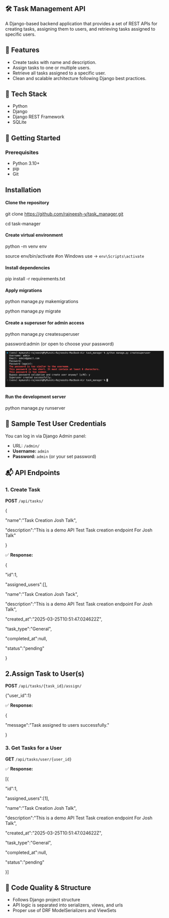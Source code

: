 ## **🛠️ Task Management API**

A Django-based backend application that provides a set of REST APIs for creating tasks, assigning them to users, and retrieving tasks assigned to specific users.

## **📌 Features**

* Create tasks with name and description.
* Assign tasks to one or multiple users.
* Retrieve all tasks assigned to a specific user.
* Clean and scalable architecture following Django best practices.

## 🧰 Tech Stack

* Python
* Django
* Django REST Framework
* SQLite

## 🚀 Getting Started

### Prerequisites

* Python 3.10+
* pip
* Git

## Installation

#### Clone the repository

git clone https://github.com/rajneesh-y/task_manager.git

cd task-manager

#### Create virtual environment

python -m venv env

source env/bin/activate  #on Windows use -> `env\Scripts\activate`

#### Install dependencies

pip install -r requirements.txt

#### Apply migrations

python manage.py makemigrations

python manage.py migrate

#### Create a superuser for admin access

python manage.py createsuperuser

password:admin (or open to choose your password)

![1742899855235](image/README/1742899855235.png)

#### Run the development server

python manage.py runserver

## 🧪 Sample Test User Credentials

You can log in via Django Admin panel:

* URL: `/admin/`
* **Username:** `admin`
* **Password:** `admin` (or your set password)

## 📬 API Endpoints

### 1. **Create Task**

**POST** `/api/tasks/`

{

"name":"Task Creation Josh Talk",

"description":"This is a demo API Test Task creation endpoint For Josh Talk"

}

✅ **Response:**

{

"id":1,

"assigned_users":[],

"name":"Task Creation Josh Tack",

"description":"This is a demo API Test Task creation endpoint For Josh Talk",

"created_at":"2025-03-25T10:51:47.024622Z",

"task_type":"General",

"completed_at":null,

"status":"pending"

}

## **2.Assign Task to User(s)**

**POST** `/api/tasks/{task_id}/assign/`

{"user_id":1}

✅ **Response:**

{

"message":"Task assigned to users successfully."

}

### 3. **Get Tasks for a User**

**GET** `/api/tasks/user/{user_id}`

✅ **Response:**

[{

"id":1,

"assigned_users":[1],

"name":"Task Creation Josh Talk",

"description":"This is a demo API Test Task creation endpoint For Josh Talk",

"created_at":"2025-03-25T10:51:47.024622Z",

"task_type":"General",

"completed_at":null,

"status":"pending"

}]

## 🧼 Code Quality & Structure

* Follows Django project structure
* API logic is separated into serializers, views, and urls
* Proper use of DRF ModelSerializers and ViewSets
